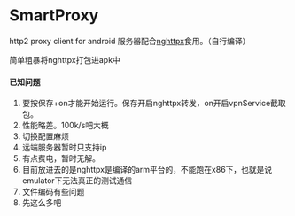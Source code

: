 SmartProxy
==========

http2 proxy client for android
服务器配合[nghttpx](https://github.com/nghttp2/nghttp2)食用。（自行编译）

简单粗暴将nghttpx打包进apk中

#### 已知问题
1. 要按保存+on才能开始运行。保存开启nghttpx转发，on开启vpnService截取包。
2. 性能略差。100k/s吧大概
3. 切换配置麻烦
4. 远端服务器暂时只支持ip
5. 有点费电，暂时无解。
6. 目前放进去的是nghttpx是编译的arm平台的，不能跑在x86下，也就是说emulator下无法真正的测试通信
7. 文件编码有些问题
8. 先这么多吧
